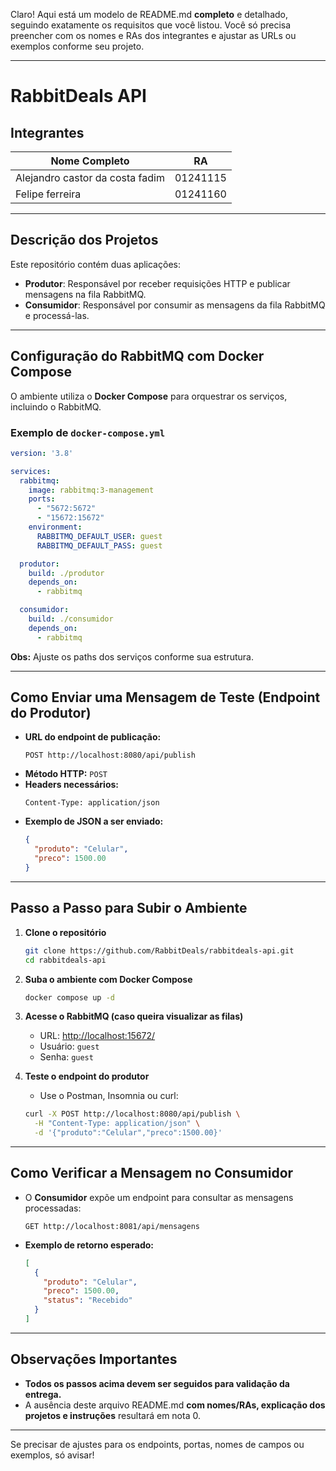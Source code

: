 Claro! Aqui está um modelo de README.md **completo** e detalhado, seguindo exatamente os requisitos que você listou. Você só precisa preencher com os nomes e RAs dos integrantes e ajustar as URLs ou exemplos conforme seu projeto.

---

# RabbitDeals API

## Integrantes

| Nome Completo                        | RA        |
|----------------------                |-----------|
| Alejandro castor da costa fadim      | 01241115  |
| Felipe ferreira                      | 01241160  |

---

## Descrição dos Projetos

Este repositório contém duas aplicações:

- **Produtor**: Responsável por receber requisições HTTP e publicar mensagens na fila RabbitMQ.
- **Consumidor**: Responsável por consumir as mensagens da fila RabbitMQ e processá-las.

---

## Configuração do RabbitMQ com Docker Compose

O ambiente utiliza o **Docker Compose** para orquestrar os serviços, incluindo o RabbitMQ.

### Exemplo de `docker-compose.yml`

```yaml
version: '3.8'

services:
  rabbitmq:
    image: rabbitmq:3-management
    ports:
      - "5672:5672"
      - "15672:15672"
    environment:
      RABBITMQ_DEFAULT_USER: guest
      RABBITMQ_DEFAULT_PASS: guest

  produtor:
    build: ./produtor
    depends_on:
      - rabbitmq

  consumidor:
    build: ./consumidor
    depends_on:
      - rabbitmq
```

**Obs:** Ajuste os paths dos serviços conforme sua estrutura.

---

## Como Enviar uma Mensagem de Teste (Endpoint do Produtor)

- **URL do endpoint de publicação:**
  ```
  POST http://localhost:8080/api/publish
  ```
- **Método HTTP:** `POST`
- **Headers necessários:**
  ```
  Content-Type: application/json
  ```
- **Exemplo de JSON a ser enviado:**
  ```json
  {
    "produto": "Celular",
    "preco": 1500.00
  }
  ```

---

## Passo a Passo para Subir o Ambiente

1. **Clone o repositório**
    ```sh
    git clone https://github.com/RabbitDeals/rabbitdeals-api.git
    cd rabbitdeals-api
    ```

2. **Suba o ambiente com Docker Compose**
    ```sh
    docker compose up -d
    ```

3. **Acesse o RabbitMQ (caso queira visualizar as filas)**
    - URL: [http://localhost:15672/](http://localhost:15672/)
    - Usuário: `guest`
    - Senha: `guest`

4. **Teste o endpoint do produtor**
    - Use o Postman, Insomnia ou curl:
    ```sh
    curl -X POST http://localhost:8080/api/publish \
      -H "Content-Type: application/json" \
      -d '{"produto":"Celular","preco":1500.00}'
    ```

---

## Como Verificar a Mensagem no Consumidor

- O **Consumidor** expõe um endpoint para consultar as mensagens processadas:

    ```
    GET http://localhost:8081/api/mensagens
    ```

- **Exemplo de retorno esperado:**
    ```json
    [
      {
        "produto": "Celular",
        "preco": 1500.00,
        "status": "Recebido"
      }
    ]
    ```

---

## Observações Importantes

- **Todos os passos acima devem ser seguidos para validação da entrega.**
- A ausência deste arquivo README.md **com nomes/RAs, explicação dos projetos e instruções** resultará em nota 0.

---

Se precisar de ajustes para os endpoints, portas, nomes de campos ou exemplos, só avisar!
